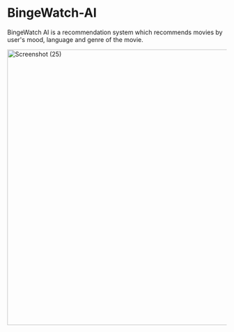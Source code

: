# BingeWatch-AI
BingeWatch AI is a recommendation system which recommends movies by user's mood, language and genre of the movie.

<img width="1329" height="631" alt="Screenshot (25)" src="https://github.com/user-attachments/assets/67c18d4f-0895-4721-88f5-8f240ec57703" />
